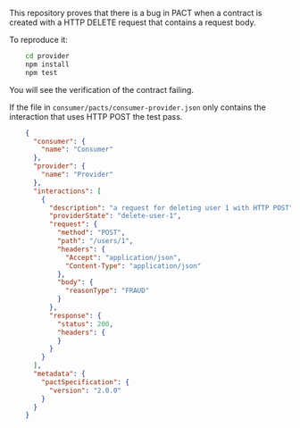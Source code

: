 This repository proves that there is a bug in PACT when a contract is created with a HTTP DELETE request that contains
a request body.

To reproduce it:

```bash
    cd provider
    npm install
    npm test
```

You will see the verification of the contract failing.

If the file in `consumer/pacts/consumer-provider.json` only contains the interaction that uses HTTP POST the test pass.

```json
    {
      "consumer": {
        "name": "Consumer"
      },
      "provider": {
        "name": "Provider"
      },
      "interactions": [
        {
          "description": "a request for deleting user 1 with HTTP POST",
          "providerState": "delete-user-1",
          "request": {
            "method": "POST",
            "path": "/users/1",
            "headers": {
              "Accept": "application/json",
              "Content-Type": "application/json"
            },
            "body": {
              "reasonType": "FRAUD"
            }
          },
          "response": {
            "status": 200,
            "headers": {
            }
          }
        }
      ],
      "metadata": {
        "pactSpecification": {
          "version": "2.0.0"
        }
      }
    }
```
